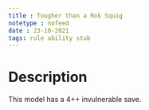 ```yaml
---
title : Tougher than a Rok Squig
notetype : nofeed
date : 23-10-2021
tags: rule ability stub
---
```


# Description
This model has a 4++ invulnerable save.
